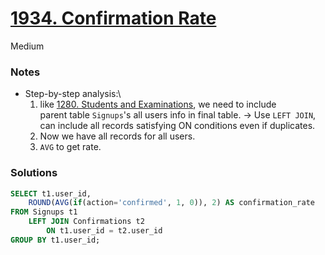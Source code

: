 # [1934. Confirmation Rate](https://leetcode.com/problems/confirmation-rate/description/?envType=study-plan-v2&envId=top-sql-50)

Medium

### Notes

- Step-by-step analysis:\
  1. like [1280. Students and Examinations](https://leetcode.com/problems/students-and-examinations/description/?envType=study-plan-v2&envId=top-sql-50), we need to include\
     parent table `Signups`'s all users info in final table.
     -> Use `LEFT JOIN`, can include all records satisfying ON conditions even if duplicates.
  2. Now we have all records for all users.
  3. `AVG` to get rate.

### Solutions
```sql
SELECT t1.user_id,  
    ROUND(AVG(if(action='confirmed', 1, 0)), 2) AS confirmation_rate
FROM Signups t1 
    LEFT JOIN Confirmations t2
        ON t1.user_id = t2.user_id
GROUP BY t1.user_id;
```
